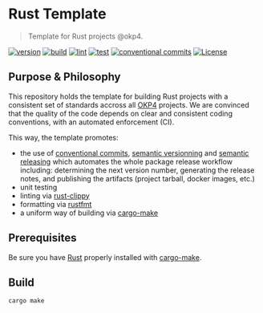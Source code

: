 # Rust Template

> Template for Rust projects @okp4.

[![version](https://img.shields.io/github/v/release/okp4/template-rust)](https://github.com/okp4/template-rust/releases)
[![build](https://github.com/okp4/template-rust/actions/workflows/build.yml/badge.svg)](https://github.com/okp4/template-rust/actions/workflows/build.yml)
[![lint](https://github.com/okp4/template-rust/actions/workflows/lint.yml/badge.svg)](https://github.com/okp4/template-rust/actions/workflows/lint.yml)
[![test](https://github.com/okp4/template-rust/actions/workflows/test.yml/badge.svg)](https://github.com/okp4/template-rust/actions/workflows/test.yml)
[![conventional commits](https://img.shields.io/badge/Conventional%20Commits-1.0.0-yellow.svg)](https://conventionalcommits.org)
[![License](https://img.shields.io/badge/License-BSD_3--Clause-blue.svg)](https://opensource.org/licenses/BSD-3-Clause)

## Purpose & Philosophy

This repository holds the template for building Rust projects with a consistent set of standards accross all [OKP4](https://github.com/okp4) projects. We are convinced that the quality of the code depends on clear and consistent coding conventions, with an automated enforcement (CI).

This way, the template promotes:

- the use of [conventional commits](https://www.conventionalcommits.org/en/v1.0.0/), [semantic versionning](https://semver.org/) and [semantic releasing](https://github.com/cycjimmy/semantic-release-action) which automates the whole package release workflow including: determining the next version number, generating the release notes, and publishing the artifacts (project tarball, docker images, etc.)
- unit testing
- linting via [rust-clippy](https://github.com/rust-lang/rust-clippy)
- formatting via [rustfmt](https://github.com/rust-lang/rustfmt)
- a uniform way of building via [cargo-make](https://github.com/sagiegurari/cargo-make)

## Prerequisites

Be sure you have [Rust](https://www.rust-lang.org/tools/install) properly installed with [cargo-make](https://github.com/sagiegurari/cargo-make).

## Build

```sh
cargo make
```
